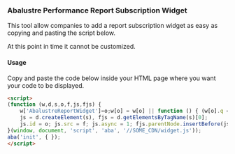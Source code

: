 ### Abalustre Performance Report Subscription Widget

This tool allow companies to add a report subscription widget as easy as copying and pasting the script below.

At this point in time it cannot be customized.

#### Usage

Copy and paste the code below inside your HTML page where you want your code to be displayed.

```html
<script>
(function (w,d,s,o,f,js,fjs) {
    w['AbalustreReportWidget']=o;w[o] = w[o] || function () { (w[o].q = w[o].q || []).push(arguments) };
    js = d.createElement(s), fjs = d.getElementsByTagName(s)[0];
    js.id = o; js.src = f; js.async = 1; fjs.parentNode.insertBefore(js, fjs);
}(window, document, 'script', 'aba', '//SOME_CDN/widget.js'));
aba('init', { }); 
</script>
```